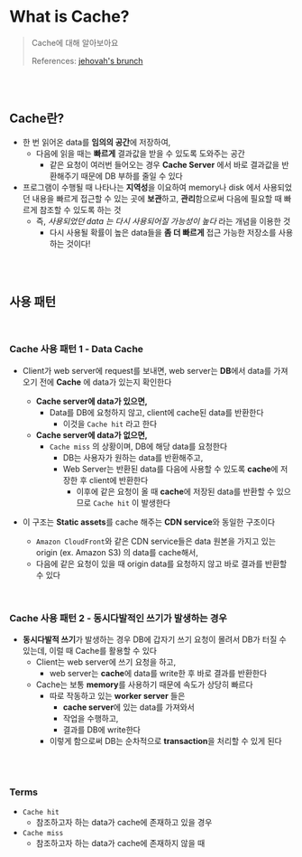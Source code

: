 # What is Cache?

> Cache에 대해 알아보아요
>
> References: [jehovah's brunch](https://brunch.co.kr/@jehovah/20)

<br>

<br>

## Cache란?

- 한 번 읽어온 data를 **임의의 공간**에 저장하여, 
  - 다음에 읽을 때는 **빠르게** 결과값을 받을 수 있도록 도와주는 공간
    - 같은 요청이 여러번 들어오는 경우 **Cache Server** 에서 바로 결과값을 반환해주기 때문에 DB 부하를 줄일 수 있다
- 프로그램이 수행될 때 나타나는 **지역성**을 이요하여 memory나 disk 에서 사용되었던 내용을 빠르게 접근할 수 있는 곳에 **보관**하고, **관리**함으로써 다음에 필요할 때 빠르게 참조할 수 있도록 하는 것
  - 즉, *사용되었던 data 는 다시 사용되어질 가능성이 높다*  라는 개념을 이용한 것
    - 다시 사용될 확률이 높은 data들을 **좀 더 빠르게** 접근 가능한 저장소를 사용하는 것이다! 

<br>

<br>

## 사용 패턴

<br>

### Cache 사용 패턴 1 - Data Cache

- Client가 web server에 request를 보내면, web server는 **DB**에서 data를 가져오기 전에 **Cache** 에 data가 있는지 확인한다
  - **Cache server에 data가 있으면,**
    - Data를 DB에 요청하지 않고, client에 cache된 data를 반환한다
      - 이것을 `Cache hit` 라고 한다
  - **Cache server에 data가 없으면,**
    - `Cache miss` 의 상황이며, DB에 해당 data를 요청한다
      - DB는 사용자가 원하는 data를 반환해주고,
      - Web Server는 반환된 data를 다음에 사용할 수 있도록 **cache**에 저장한 후 client에 반환한다
        - 이후에 같은 요청이 올 때 **cache**에 저장된 data를 반환할 수 있으므로 `Cache hit` 이 발생한다

- 이 구조는 **Static assets**를 cache 해주는 **CDN service**와 동일한 구조이다
  -  `Amazon CloudFront`와 같은 CDN service들은 data 원본을 가지고 있는 origin (ex. Amazon S3) 의 data를 cache해서,
    - 다음에 같은 요청이 있을 때 origin data를 요청하지 않고 바로 결과를 반환할 수 있다

<br>

### Cache 사용 패턴 2 - 동시다발적인 쓰기가 발생하는 경우

- **동시다발적 쓰기**가 발생하는 경우 DB에 갑자기 쓰기 요청이 몰려서 DB가 터질 수 있는데, 이럴 때 Cache를 활용할 수 있다
  - Client는 web server에 쓰기 요청을 하고,  
    - web server는 **cache**에 data를 write한 후 바로 결과를 반환한다
  - Cache는 보통 **memory**를 사용하기 때문에 속도가 상당히 빠르다
    - 따로 작동하고 있는 **worker server** 들은 
      - **cache server**에 있는 data를 가져와서 
      - 작업을 수행하고,
      - 결과를 DB에 write한다
    - 이렇게 함으로써 DB는 순차적으로 **transaction**을 처리할 수 있게 된다

<br>

<br>

### Terms

- `Cache hit`
  - 참조하고자 하는 data가 cache에 존재하고 있을 경우
- `Cache miss`
  - 참조하고자 하는 data가 cache에 존재하지 않을 때